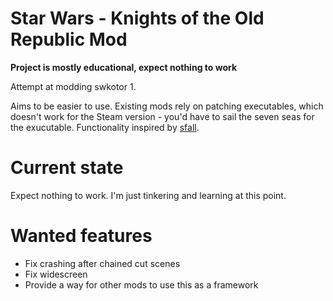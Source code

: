 # Star Wars - Knights of the Old Republic Mod

__Project is mostly educational, expect nothing to work__

Attempt at modding swkotor 1.

Aims to be easier to use. Existing mods rely on patching executables, which
doesn't work for the Steam version - you'd have to sail the seven seas for the
exucutable. Functionality inspired by
[sfall](https://github.com/sfall-team/sfall).

# Current state

Expect nothing to work. I'm just tinkering and learning at this point.

# Wanted features

* Fix crashing after chained cut scenes
* Fix widescreen
* Provide a way for other mods to use this as a framework
